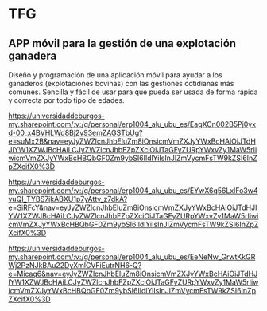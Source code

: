 # TFG
## APP móvil para la gestión de una explotación ganadera
Diseño y programación de una aplicación móvil para ayudar a los ganaderos (explotaciones bovinas) con las gestiones cotidianas más comunes. Sencilla y fácil de usar para que pueda ser usada de forma rápida y correcta por todo tipo de edades.

https://universidaddeburgos-my.sharepoint.com/:v:/g/personal/erp1004_alu_ubu_es/EagXCn002B5Pj0yxd-00_x4BVHLWd8Bj2v93emZAGSTbUg?e=suMx2B&nav=eyJyZWZlcnJhbEluZm8iOnsicmVmZXJyYWxBcHAiOiJTdHJlYW1XZWJBcHAiLCJyZWZlcnJhbFZpZXciOiJTaGFyZURpYWxvZy1MaW5rIiwicmVmZXJyYWxBcHBQbGF0Zm9ybSI6IldlYiIsInJlZmVycmFsTW9kZSI6InZpZXcifX0%3D

https://universidaddeburgos-my.sharepoint.com/:v:/g/personal/erp1004_alu_ubu_es/EYwX6q56LxlFo3w4vuQI_TYBS7jkABXU1p7yAttv_z7dkA?e=SiRFcY&nav=eyJyZWZlcnJhbEluZm8iOnsicmVmZXJyYWxBcHAiOiJTdHJlYW1XZWJBcHAiLCJyZWZlcnJhbFZpZXciOiJTaGFyZURpYWxvZy1MaW5rIiwicmVmZXJyYWxBcHBQbGF0Zm9ybSI6IldlYiIsInJlZmVycmFsTW9kZSI6InZpZXcifX0%3D

https://universidaddeburgos-my.sharepoint.com/:v:/g/personal/erp1004_alu_ubu_es/EeNeNw_GrwtKkGRWj2PzNJkBAu22DyXmlCVFiEutrNH6-Q?e=Micaq6&nav=eyJyZWZlcnJhbEluZm8iOnsicmVmZXJyYWxBcHAiOiJTdHJlYW1XZWJBcHAiLCJyZWZlcnJhbFZpZXciOiJTaGFyZURpYWxvZy1MaW5rIiwicmVmZXJyYWxBcHBQbGF0Zm9ybSI6IldlYiIsInJlZmVycmFsTW9kZSI6InZpZXcifX0%3D
